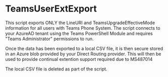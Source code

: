 # TeamsUserExtExport

This script exports ONLY the LineURI and TeamsUpgradeEffectiveMode information for all users with Teams Phone System. The script connects to your AzureAD tenant using the Teams PowerShell Module and requires "Teams Administrator" permissions to run. 

Once the data has been exported to a local CSV file, it is then secure stored in an Azure blob provided by your Direct Routing provider. This will then be used to provide continual extention support required due to MS487014

The local CSV file is deleted as part of the script. 


